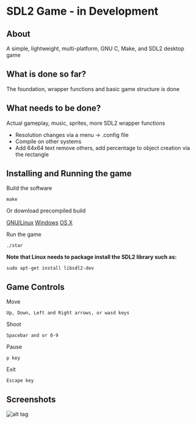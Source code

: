 # SDL2 Game - in Development

## About

A simple, lightweight, multi-platform, GNU C, Make, and SDL2 desktop game

## What is done so far?

The foundation, wrapper functions and basic game structure is done

## What needs to be done?

Actual gameplay, music, sprites, more SDL2 wrapper functions
- Resolution changes via a menu -> .config file
- Compile on other systems
- Add 64x64 text remove others, add percentage to object creation via the rectangle

## Installing and Running the game

Build the software
```
make
```

Or download precompiled build

[GNU/Linux](https://github.com/jakebesworth/SDL2-Game/raw/master/dist/SDL2-game-linux.tar.gz)
[Windows](https://github.com/jakebesworth/SDL2-Game/raw/master/dist/SDL2-game-windows.tar.gz)
[OS X](https://github.com/jakebesworth/SDL2-Game/raw/master/dist/SDL2-game-osx.tar.gz)

Run the game
```
./star
```

**Note that Linux needs to package install the SDL2 library such as:**

```
sudo apt-get install libsdl2-dev
```

## Game Controls

Move
```
Up, Down, Left and Right arrows, or wasd keys
```

Shoot
```
Spacebar and or 0-9
```

Pause
```
p key
```

Exit
```
Escape key
```

## Screenshots


![alt tag](https://raw.githubusercontent.com/jakebesworth/SDL2-game/master/assets/examples/game.png)
